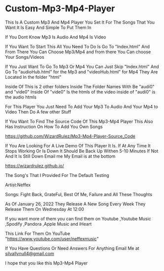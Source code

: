 # Custom-Mp3-Mp4-Player
This Is  A Custom Mp3 And Mp4 Player You Set It For The Songs That You Want It Is Easy And Simple To Put Them In

If You Dont Know Mp3 Is Audio And Mp4 Is Video

If You Want To Start This All You Need To Do Is Go To "Index.html" And From There You Can Choose Mp3/Mp4 and from there You Can choose Your Songs/Videos

If You Just Want To Go To Mp3 Or Mp4 You Can Just Skip "Index.html" And Go To "audioHub.html" for the Mp3 and "videoHub.html" for Mp4 They Are Located In the folder "html" 

Inside Of This is 2 other folders Inside The Folder Names With Be "audi0" and "vide0" Inside Of "vide0" Is the htmls of the video inside of "audi0" is the audio htmls


For This Player You Just Need To Add Your Mp3 To Audio And Your Mp4 to Video Then Do A few other Stuff

If You Want To Find The Source Code Of This Mp3-Mp4 Player This Also Has Instruction On How To Add You Own Songs

https://github.com/WizardRulez/Mp3-Mp4-Player-Source_Code

If You Are Looking For A Live Demo Of This Player It Is. If At Any Time It Stops Working Or Is Down It Should Be Back Up Withen 5-10 Minutes If Not And It Is Still Down Email me My Email is at the bottom

https://wizardrulez.github.io/


The Song's That I Provided For The Default Testing

Artist:Neffex

Songs: Fight Back, GrateFul, Best Of Me, Failure and All These Thoughts

As Of January 26, 2022 They Release A New Song Every Week They Release Them On Wednesday At 12:00

If you want more of them you can find them on Youtube ,Youtube Music ,Spodify ,Pandora ,Apple Music and iHeart
     
This Link For Them On YouTube
"https://www.youtube.com/user/neffexmusic"

If You Have Questions Or Need Answers For Anything Email Me at silvallynull4@gmail.com 

I hope that you like this Mp3-Mp4 Player
